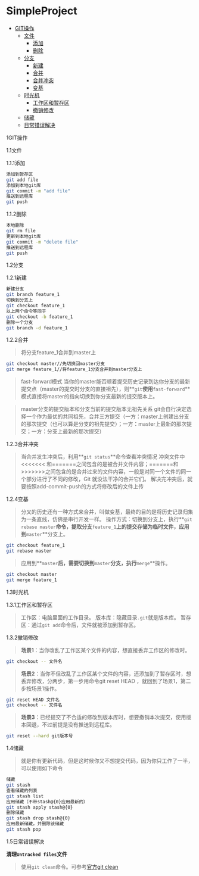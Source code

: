# SimpleProject
- <a href="#1">GIT操作</a>
   - <a href="#1.1">文件</a>
      - <a href="#1.1.1">添加</a>
      - <a href="#1.1.2">删除</a>
   - <a href="#1.2">分支</a>
      - <a href="#1.2.1">新建</a>
      - <a href="#1.2.2">合并</a>
      - <a href="#1.2.3">合并冲突</a>
      - <a href="#1.2.4">变基</a>
   - <a href="#1.3">时光机</a>
      - <a href="#1.3.1">工作区和暂存区</a>
      - <a href="#1.3.2">撤销修改</a>
   - [储藏](#1.4)
   - [日常错误解决](#1.5)

<a name="1">1GIT操作</a>

<a name="1.1">1.1文件</a>

<a name="1.1.1">1.1.1添加</a>

```sh
添加到暂存区
git add file
添加到本地git库
git commit -m "add file"
推送到远程库
git push
```

<a name="1.1.2">1.1.2删除</a>

```sh
本地删除
git rm file
更新到本地git库
git commit -m "delete file"
推送到远程库
git push
```

<a name="1.2">1.2分支</a>

<a name="1.2.1">1.2.1新建</a>

```sh
新建分支
git branch feature_1
切换到分支上
git checkout feature_1
以上两个命令等同于
git checkout -b feature_1
删除一个分支
git branch -d feature_1
```

<a name="1.2.2">1.2.2合并</a>

>将分支feature_1合并到master上

```sh
git checkout master//先切换回master分支
git merge feature_1//将feature_1分支合并到master分支上
```

>fast-forward模式
>当你的master能否顺着提交历史记录到达你分支的最新提交点（master的提交时分支的直接祖先），则**`git`**使用**`fast-forward`**模式直接将master的指向切换到你分支最新的提交版本上。

>master分支的提交版本和分支当前的提交版本无祖先关系
>git会自行决定选择一个作为最优的共同祖先，合并三方提交（一方：master上创建出分支的那次提交（也可以算是分支的祖先提交）；一方：master上最新的那次提交；一方：分支上最新的那次提交）

<a name="1.2.3">1.2.3合并冲突</a>

>当合并发生冲突后，利用**`git status`**命令查看冲突情况
>冲突文件中<<<<<<< 和=======之间包含的是被合并文件内容；=======和>>>>>>>之间包含的是合并过来的文件内容，一般是对同一个文件的同一个部分进行了不同的修改，Git 就没法干净的合并它们。
>解决完冲突后，就要按照add-commit-push的方式将修改后的文件上传

<a name="1.2.4">1.2.4变基</a>

>分叉的历史还有一种方式来合并，叫做变基，最终的目的是将历史记录归集为一条直线，仿佛是串行开发一样。
>操作方式：切换到分支上，执行**`git rebase master`**命令，提取分支**`feature_1`**上的提交存储为临时文件，应用到**`master`**分支上。

```sh
git checkout feature_1
git rebase master
```

>应用到**`master`**后，需要切换到**`master`**分支，执行**`merge`**操作。

```sh
git checkout master
git merge feature_1
```

<a name="1.3">1.3时光机</a>

<a name="1.3.1">1.3.1工作区和暂存区</a>

>工作区：电脑里面的工作目录。
>版本库：隐藏目录`.git`就是版本库。
>暂存区：通过`git add`命令后，文件就被添加到暂存区。

<a name="1.3.2">1.3.2撤销修改</a>

>**场景1**：当你改乱了工作区某个文件的内容，想直接丢弃工作区的修改时。

```sh
git checkout -- 文件名
```

>**场景2**：当你不但改乱了工作区某个文件的内容，还添加到了暂存区时，想丢弃修改，分两步，第一步用命令git reset HEAD <file>，就回到了场景1，第二步按场景1操作。

```sh
git reset HEAD 文件名
git checkout -- 文件名
```

>**场景3**：已经提交了不合适的修改到版本库时，想要撤销本次提交，使用版本回退，不过前提是没有推送到远程库。

```sh
git reset --hard git版本号
```

1.4储藏<a name="1.4"></a>

>就是你有更新代码，但是这时候你又不想提交代码，因为你只工作了一半，可以使用如下命令

```sh
储藏
git stash
查看储藏的列表
git stash list
应用储藏（不带stash@{0}应用最新的）
git stash apply stash@{0}
删除储藏
git stash drop stash@{0}
应用最新储藏，并删除该储藏
git stash pop
```

1.5日常错误解决<a name="1.5"></a>

**清理`Untracked files`文件**
>使用`git clean`命令。可参考[官方git clean](https://git-scm.com/docs/git-clean)
